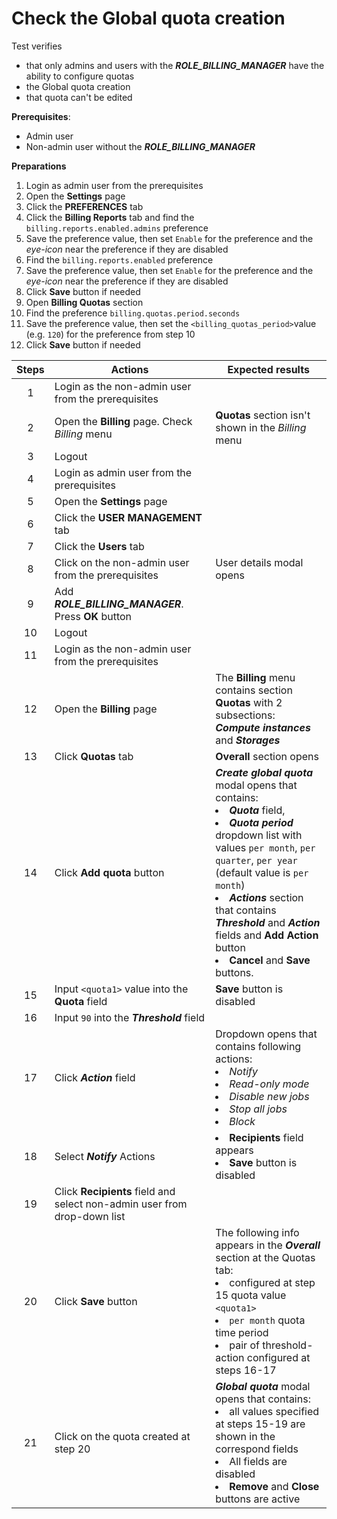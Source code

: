 # Check the Global quota creation

Test verifies 
- that only admins and users with the ***ROLE_BILLING_MANAGER*** have the ability to configure quotas
- the Global quota creation
- that quota can't be edited
 
**Prerequisites**:
- Admin user
- Non-admin user without the ***ROLE_BILLING_MANAGER***

**Preparations**
1. Login as admin user from the prerequisites
2. Open the **Settings** page
3. Click the **PREFERENCES** tab
4. Click the **Billing Reports** tab and find the `billing.reports.enabled.admins` preference
5. Save the preference value, then set `Enable` for the preference and the *eye-icon* near the preference if they are disabled
6. Find the `billing.reports.enabled` preference 
7. Save the preference value, then set `Enable` for the preference and the *eye-icon* near the preference if they are disabled
8. Click **Save** button if needed
9. Open **Billing Quotas** section
10. Find the preference `billing.quotas.period.seconds`
11. Save the preference value, then set the `<billing_quotas_period>`value (e.g. `120`) for the preference from step 10 
12. Click **Save** button if needed

| Steps | Actions | Expected results |
| :---: | --- | --- |
| 1 | Login as the non-admin user from the prerequisites | |
| 2 | Open the **Billing** page. Check *Billing* menu | **Quotas** section isn't shown in the *Billing* menu|
| 3 | Logout
| 4 | Login as admin user from the prerequisites |
| 5 | Open the **Settings** page | |
| 6 | Click the **USER MANAGEMENT** tab | |
| 7 | Click the **Users** tab | |
| 8 | Click on the non-admin user from the prerequisites | User details modal opens |
| 9 | Add ***ROLE_BILLING_MANAGER***. Press **OK** button
| 10 | Logout | |
| 11 | Login as the non-admin user from the prerequisites | |
| 12 | Open the **Billing** page | The **Billing** menu contains section **Quotas** with 2 subsections: ***Compute instances*** and ***Storages*** |
| 13 | Click **Quotas** tab | **Overall** section opens |
| 14 | Click **Add quota** button | ***Create global quota*** modal opens that contains: <li> ***Quota*** field, <li> ***Quota period*** dropdown list with values `per month`, `per quarter`, `per year` (default value is `per month`) <li> ***Actions*** section that contains ***Threshold*** and ***Action*** fields and **Add Action** button <li> **Cancel** and **Save** buttons. |
| 15 | Input `<quota1>` value into the **Quota** field | **Save** button is disabled |
| 16 | Input `90` into the ***Threshold*** field | |
| 17 | Click ***Action*** field | Dropdown opens that contains following actions: <li> *Notify* <li> *Read-only mode* <li> *Disable new jobs* <li> *Stop all jobs* <li> *Block* |
| 18 | Select ***Notify*** Actions | <li> **Recipients** field appears <li> **Save** button is disabled |
| 19 | Click **Recipients** field and select non-admin user from drop-down list | |
| 20 | Click **Save** button | The following info appears in the ***Overall*** section at the Quotas tab: <li> configured at step 15 quota value `<quota1>` <li> `per month` quota time period <li> pair of threshold-action configured at steps 16-17 |
| 21 | Click on the quota created at step 20 | ***Global quota*** modal opens that contains: <li> all values specified at steps 15-19 are shown in the correspond fields <li> All fields are disabled <li> **Remove** and **Close** buttons are active |
 